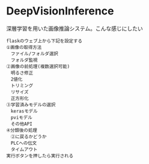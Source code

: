 # DeepVisionInference
深層学習を用いた画像推論システム。こんな感じにしたい
```
flaskのウェブ上から下記を設定する
①画像の取得方法
　ファイル/フォルダ選択
　フォルダ監視
②画像の前処理(複数選択可能)
　明るさ修正
　2値化
　トリミング
　リサイズ
　正方形化
③学習済みモデルの選択
　kerasモデル
　pviモデル
　その他API
④分類後の処理
　②に戻るかどうか
　PLCへの伝文
　タイムアウト
実行ボタンを押したら実行される
```
